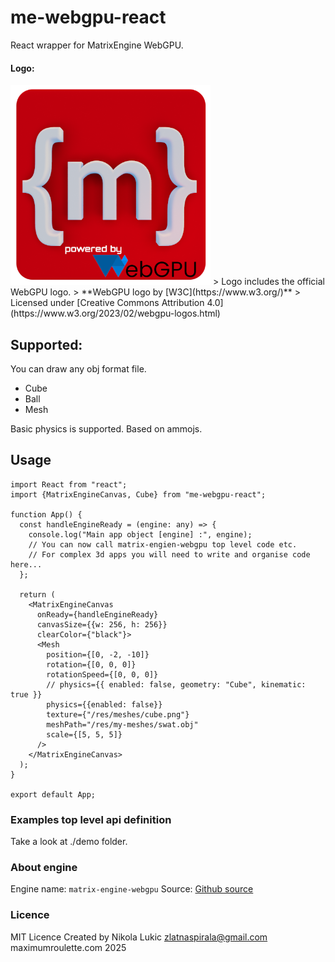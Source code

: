 # me-webgpu-react

React wrapper for MatrixEngine WebGPU.
#### Logo: 
 <img width="320" height="320" src="https://github.com/zlatnaspirala/matrix-engine-wgpu/blob/main/public/res/icons/512.png?raw=true" />
> Logo includes the official WebGPU logo.
> **WebGPU logo by [W3C](https://www.w3.org/)**
> Licensed under [Creative Commons Attribution 4.0](https://www.w3.org/2023/02/webgpu-logos.html)

## Supported: 
You can draw any obj format file.
 - Cube
 - Ball
 - Mesh

Basic physics is supported. Based on ammojs.

## Usage

```tsx
import React from "react";
import {MatrixEngineCanvas, Cube} from "me-webgpu-react";

function App() {
  const handleEngineReady = (engine: any) => {
    console.log("Main app object [engine] :", engine);
    // You can now call matrix-engien-webgpu top level code etc.
    // For complex 3d apps you will need to write and organise code here...
  };

  return (
    <MatrixEngineCanvas
      onReady={handleEngineReady}
      canvasSize={{w: 256, h: 256}}
      clearColor={"black"}>
      <Mesh
        position={[0, -2, -10]}
        rotation={[0, 0, 0]}
        rotationSpeed={[0, 0, 0]}
        // physics={{ enabled: false, geometry: "Cube", kinematic: true }}
        physics={{enabled: false}}
        texture={"/res/meshes/cube.png"}
        meshPath="/res/my-meshes/swat.obj"
        scale={[5, 5, 5]}
      />
    </MatrixEngineCanvas>
  );
}

export default App;
```

### Examples top level api definition
Take a look at ./demo folder.
   

### About engine

 Engine name: `matrix-engine-webgpu`
 Source: [Github source](https://github.com/zlatnaspirala/matrix-engine-wgpu)

### Licence

MIT Licence
Created by Nikola Lukic zlatnaspirala@gmail.com
maximumroulette.com 2025
